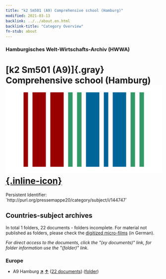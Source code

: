 ```yaml
---
title: "k2 Sm501 (A9) Comprehensive school (Hamburg)"
modified: 2021-03-13
backlink: ../../about.en.html
backlink-title: "Category Overview"
fn-stub: about
---
```


### Hamburgisches Welt-Wirtschafts-Archiv (HWWA)

# [k2 Sm501 (A9)]{.gray}&#8201; Comprehensive school (Hamburg) &#160; [![Wikidata](/images/Wikidata-logo.svg "Wikidata"){.inline-icon}](http://www.wikidata.org/entity/Q104700206)

<div class="hint">Persistent Identifier: `http://purl.org/pressemappe20/category/subject/i/144747`</div>







## Countries-subject archives





In total 1 folders, 22 documents - folders incomplete.
For material not published as folders, please check the [digitized micro-films](/film/h1_sh.de.html) (in German).

_For direct access to the documents, click the "(xy documents)" link, for folder information use the "(folder)" link._



### Europe

- A9 Hamburg [**&nearr;**](../../../geo/i/140905/about.en.html "Hamburg (all folders)") [**&uarr;**](../../../geo/about.en.html#A9 "Country category system") (<a href="https://pm20.zbw.eu/iiifview/folder/sh/140905,144747" title="about: Hamburg : Comprehensive school (Hamburg)" target="_blank">22 documents</a>) ([folder](../../../../folder/sh/1409xx/140905/1447xx/144747/about.en.html))








